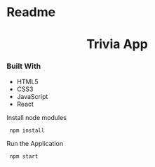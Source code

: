 # Readme

<h1 align="center">Trivia App</h1>

### Built With

<ul>
<li>HTML5</li>
<li>CSS3</li>
<li>JavaScript</li>
<li>React</li>
</ul>

<p> Install node modules</p>
<code> npm install </code>
<br>
<p> Run the Application </p>
<code> npm start </code>
